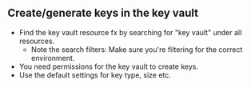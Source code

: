 ## Create/generate keys in the key vault
- Find the key vault resource fx by searching for "key vault" under all resources.
    - Note the search filters: Make sure you're filtering for the correct environment.
- You need permissions for the key vault to create keys.
- Use the default settings for key type, size etc.